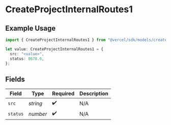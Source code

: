 # CreateProjectInternalRoutes1

## Example Usage

```typescript
import { CreateProjectInternalRoutes1 } from "@vercel/sdk/models/createprojectop.js";

let value: CreateProjectInternalRoutes1 = {
  src: "<value>",
  status: 8678.6,
};
```

## Fields

| Field              | Type               | Required           | Description        |
| ------------------ | ------------------ | ------------------ | ------------------ |
| `src`              | *string*           | :heavy_check_mark: | N/A                |
| `status`           | *number*           | :heavy_check_mark: | N/A                |